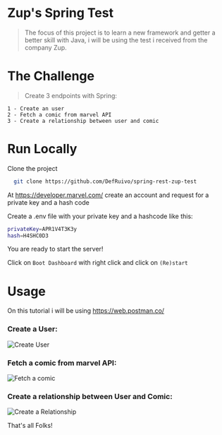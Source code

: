 
# Zup's Spring Test

> The focus of this project is to learn a new framework and getter a better skill with Java, i will be using the test i received from the company Zup.

# The Challenge

> Create 3 endpoints with Spring:

```
1 - Create an user
2 - Fetch a comic from marvel API
3 - Create a relationship between user and comic
```
# Run Locally

Clone the project

```bash
  git clone https://github.com/DefRuivo/spring-rest-zup-test
```

At https://developer.marvel.com/ create an account and request for a private key and a hash code

Create a .env file with your private key and a hashcode like this:

```bash
privateKey=APR1V4T3K3y
hash=H4SHC0D3
```

You are ready to start the server!

Click on ```Boot Dashboard``` with right click and click on ```(Re)start``` 

# Usage

On this tutorial i will be using https://web.postman.co/

### Create a User:

![Create User](https://lh3.googleusercontent.com/PXdyNJz_-iMmNTbv-231zW_ZNed-dQgsoSDthn2r-pRIxrJN5y_RzXkZuHKmaPiqE7KsWp5hH51Tik5bYKEBYImWvMv_8eD3qepTFJFyjEOEM9pUfNXHqIjRuoYiMfzqYDcJy4EBloipozE7lC6KwGL49SyXwyWHVfp-5DHkXMqQUEHq9ooqg3_AO_H2k1_opipZ49Y68SKCFWNuI9gQC4BXcWrO6mk4unz1Dt35QJ2m16c6ptBOuOhoGNzrH4LqmHptM6pQ69z3gwDplAGExZggwn-Hi01Qru18FGNlMfqFfQANBxTzvV0vvvTc5hrRMKYqIcRKtYfpykDWDwxmApbhImqrSUH1NVlGDDh-IRVf5ARB3PzUIOcvVx9ktNRegmAhG-_qGf5H-AANexQOopEPEJvAWuPYKfdsOiNivPG5mDiiHnZQ9jtc-gvl6SBvwd-ZaasAxw8YklmQ7CHF3Il2wkiS70PJ4Q_eGkdk-wS5Ym3MUKOuM-2uM1-7Cl1giZJ3FSUrCZ-NnuPAbPel6t5XTrJS8lnroql8idv84tYiAMhnOtCijHCDCKBHJWaqFmtQ8UBqJpW794WDgKqQsbTHM591JjNEujAx54EEvHJ6ZwVEWE9q8kpi2q_noQHhYG0t7G84T6ItMs-EjbZW3obhnANYVoeFOkhAa8CPiTnbjoW-AyT1dnYRYUnLjRfViwrPW3uls1T3kROLzVxtQuY=w614-h308-no?authuser=0)

### Fetch a comic from marvel API:

![Fetch a comic](https://lh3.googleusercontent.com/ca14HuvpULyN-O4u3jY_6MQ3T72Q1a5u-66BHkLjU8-aIHod3D0qG3ZRVkz9Wf_o2CPo1JOfC9khyci87SvmKdj8sgOE03FtVLZKJPoSkbWVoUKzMpmOaxWdOsVUZ_9eGi5t7DFNS4ybcfSse9Z64gC1xYuCRuL8M8Ki53iXtxVOvY337h-Y7b3JQTcb1V2Cf-oCw8tY2e_TykV2J5nMZoso6r7S4GghVfFy__Q4X2FXISUzHHko_hmcZPLX11WNkWWgX7KxY33LI0WkTvObTrOrvT63r-Yvs78TRP1UfUkpN5GSpOkm2veJZXBa1_bVOsghXDcxi4lWNBotMYr6aoUA019iu4XYXATi597sZwDMF0wGlqmfZ3Q3s0go_sVnmv5prRU12ofl8yBspEz5xHNUcFVUE3CYOCQPjW1muz5dbYWV9rRocayiQgL0VoNKpoDAS3ylegoakMoPB19rmBzjqje3uGFPXeM9fHVV4Gwn1toxo-OUVGxI1rAGviMTIPa6n9wxi1Sj73Y4LIMYWuPNGSARW5TBWOSqxREr-jLCV0rkOXi7CBWCvyLVVTQnF3cWextraAPu80xNYxUXUlS0unOjwJE96uqNUc1CSnJwE5ml10gqW_j1FzkB2epoy_fK5IgFGOCfDCk9BiLhQSryyNZepb2K2PqMfseN9mcxn49AKnl9ego3hKsj5NwqFIrIsci8dIeSjEhPLPEqNpI=w1485-h747-no?authuser=0)

### Create a relationship between User and Comic:

![Create a Relationship](https://lh3.googleusercontent.com/27VzFOp29ZElFVclHLac2vih6sqL2LBeb7K7xW3fszZAcS41ljE-Dxv07_5N1XsiCHkFxMzwYO-JCQ3aD7DNg7aFpzzhyvXMLK5iMBfsQ00POsejlUOsP2wKEt3NNtjgaezgm2kzhrIieEEqjWjnQhMObKWoX6PU91rPBow4P2p5Xwh2y8QthmjivFwV0Aq3jJABbSj1obIwldMHYj84kopIxP07DHmCRxSdW6NgL9Xh1vGcEe6HBUUdjn6RRhhrx56CPulPeKpfjZqaMnvqBITaZJKEVRKUdzXaGgTrZ9VuCxk6jXx0zrVyFlRJJyTyQ8ll7wJwadDvGvnB92skizUc99nCo8e-xqnq3ndCuoOedQwcaEFXuLnLWD04HPbE-thEUHHenNKnDSq6Hpu2c6ncNedmvAuRLKnOFKx4lc3bWJfj0MOBgEMZSR8-lxTt6TBUnGNp0Y-Pkk6CCYAE7nfSlTHZd81wPq1UHKj-Lp9Euy7R_J6Q2Hq7I98slw2JQXnoujm34Z2HzJjWJ_9ixL3x5BU_mqPXqv7_y989MpGUwJl94JPRVCpLPTy6RNQVeiW8fWyCnVN6EO3GY2NF2dExE1qCxtO8pGXP3ZMzrnh6l6XMXV3vTz_S-f5sLI9XCQUbBR3ROJYc29ujLkgvDzrV8cnGpUjDJ_8Ql39DTGTQ3MaMNoEKl3jT7bsxljA84-Xtj_uPeovN1FFgPIMHPwI=w1486-h759-no?authuser=0)

That's all Folks!
